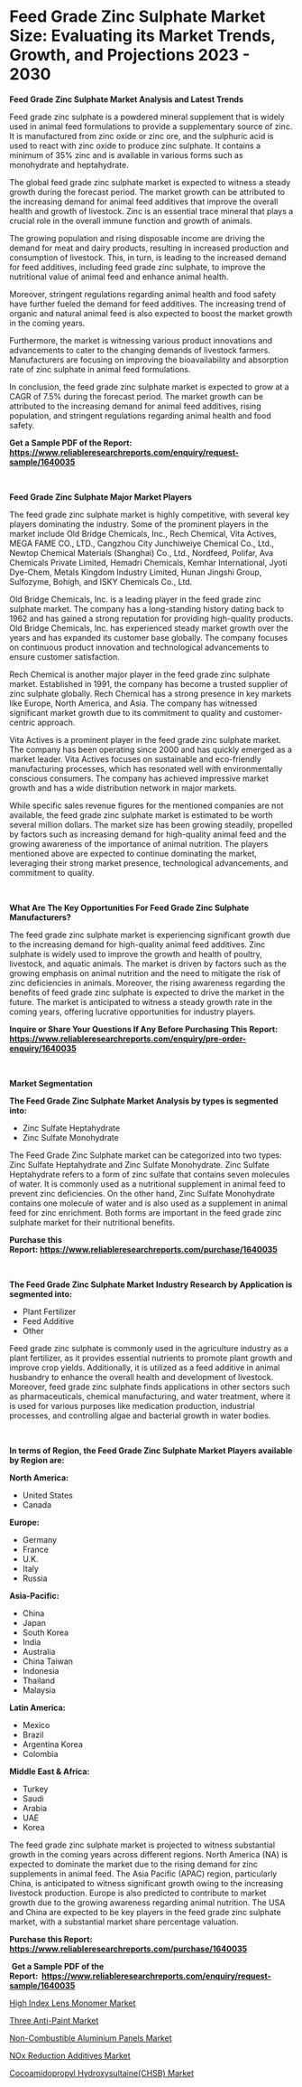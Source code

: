 <p><h1>Feed Grade Zinc Sulphate Market Size: Evaluating its Market Trends, Growth, and Projections 2023 - 2030</h1></p><p><strong>Feed Grade Zinc Sulphate Market Analysis and Latest Trends</strong></p>
<p><p>Feed grade zinc sulphate is a powdered mineral supplement that is widely used in animal feed formulations to provide a supplementary source of zinc. It is manufactured from zinc oxide or zinc ore, and the sulphuric acid is used to react with zinc oxide to produce zinc sulphate. It contains a minimum of 35% zinc and is available in various forms such as monohydrate and heptahydrate.</p><p>The global feed grade zinc sulphate market is expected to witness a steady growth during the forecast period. The market growth can be attributed to the increasing demand for animal feed additives that improve the overall health and growth of livestock. Zinc is an essential trace mineral that plays a crucial role in the overall immune function and growth of animals.</p><p>The growing population and rising disposable income are driving the demand for meat and dairy products, resulting in increased production and consumption of livestock. This, in turn, is leading to the increased demand for feed additives, including feed grade zinc sulphate, to improve the nutritional value of animal feed and enhance animal health.</p><p>Moreover, stringent regulations regarding animal health and food safety have further fueled the demand for feed additives. The increasing trend of organic and natural animal feed is also expected to boost the market growth in the coming years.</p><p>Furthermore, the market is witnessing various product innovations and advancements to cater to the changing demands of livestock farmers. Manufacturers are focusing on improving the bioavailability and absorption rate of zinc sulphate in animal feed formulations.</p><p>In conclusion, the feed grade zinc sulphate market is expected to grow at a CAGR of 7.5% during the forecast period. The market growth can be attributed to the increasing demand for animal feed additives, rising population, and stringent regulations regarding animal health and food safety.</p></p>
<p><strong>Get a Sample PDF of the Report:&nbsp; <a href="https://www.reliableresearchreports.com/enquiry/request-sample/1640035">https://www.reliableresearchreports.com/enquiry/request-sample/1640035</a></strong></p>
<p>&nbsp;</p>
<p><strong>Feed Grade Zinc Sulphate Major Market Players</strong></p>
<p><p>The feed grade zinc sulphate market is highly competitive, with several key players dominating the industry. Some of the prominent players in the market include Old Bridge Chemicals, Inc., Rech Chemical, Vita Actives, MEGA FAME CO., LTD., Cangzhou City Junchiweiye Chemical Co., Ltd., Newtop Chemical Materials (Shanghai) Co., Ltd., Nordfeed, Polifar, Ava Chemicals Private Limited, Hemadri Chemicals, Kemhar International, Jyoti Dye-Chem, Metals Kingdom Industry Limited, Hunan Jingshi Group, Sulfozyme, Bohigh, and ISKY Chemicals Co., Ltd.</p><p>Old Bridge Chemicals, Inc. is a leading player in the feed grade zinc sulphate market. The company has a long-standing history dating back to 1962 and has gained a strong reputation for providing high-quality products. Old Bridge Chemicals, Inc. has experienced steady market growth over the years and has expanded its customer base globally. The company focuses on continuous product innovation and technological advancements to ensure customer satisfaction.</p><p>Rech Chemical is another major player in the feed grade zinc sulphate market. Established in 1991, the company has become a trusted supplier of zinc sulphate globally. Rech Chemical has a strong presence in key markets like Europe, North America, and Asia. The company has witnessed significant market growth due to its commitment to quality and customer-centric approach.</p><p>Vita Actives is a prominent player in the feed grade zinc sulphate market. The company has been operating since 2000 and has quickly emerged as a market leader. Vita Actives focuses on sustainable and eco-friendly manufacturing processes, which has resonated well with environmentally conscious consumers. The company has achieved impressive market growth and has a wide distribution network in major markets.</p><p>While specific sales revenue figures for the mentioned companies are not available, the feed grade zinc sulphate market is estimated to be worth several million dollars. The market size has been growing steadily, propelled by factors such as increasing demand for high-quality animal feed and the growing awareness of the importance of animal nutrition. The players mentioned above are expected to continue dominating the market, leveraging their strong market presence, technological advancements, and commitment to quality.</p></p>
<p>&nbsp;</p>
<p><strong>What Are The Key Opportunities For Feed Grade Zinc Sulphate Manufacturers?</strong></p>
<p><p>The feed grade zinc sulphate market is experiencing significant growth due to the increasing demand for high-quality animal feed additives. Zinc sulphate is widely used to improve the growth and health of poultry, livestock, and aquatic animals. The market is driven by factors such as the growing emphasis on animal nutrition and the need to mitigate the risk of zinc deficiencies in animals. Moreover, the rising awareness regarding the benefits of feed grade zinc sulphate is expected to drive the market in the future. The market is anticipated to witness a steady growth rate in the coming years, offering lucrative opportunities for industry players.</p></p>
<p><strong>Inquire or Share Your Questions If Any Before Purchasing This Report: <a href="https://www.reliableresearchreports.com/enquiry/pre-order-enquiry/1640035">https://www.reliableresearchreports.com/enquiry/pre-order-enquiry/1640035</a></strong></p>
<p>&nbsp;</p>
<p><strong>Market Segmentation</strong></p>
<p><strong>The Feed Grade Zinc Sulphate Market Analysis by types is segmented into:</strong></p>
<p><ul><li>Zinc Sulfate Heptahydrate</li><li>Zinc Sulfate Monohydrate</li></ul></p>
<p><p>The Feed Grade Zinc Sulphate market can be categorized into two types: Zinc Sulfate Heptahydrate and Zinc Sulfate Monohydrate. Zinc Sulfate Heptahydrate refers to a form of zinc sulfate that contains seven molecules of water. It is commonly used as a nutritional supplement in animal feed to prevent zinc deficiencies. On the other hand, Zinc Sulfate Monohydrate contains one molecule of water and is also used as a supplement in animal feed for zinc enrichment. Both forms are important in the feed grade zinc sulphate market for their nutritional benefits.</p></p>
<p><strong>Purchase this Report:&nbsp;<a href="https://www.reliableresearchreports.com/purchase/1640035">https://www.reliableresearchreports.com/purchase/1640035</a></strong></p>
<p>&nbsp;</p>
<p><strong>The Feed Grade Zinc Sulphate Market Industry Research by Application is segmented into:</strong></p>
<p><ul><li>Plant Fertilizer</li><li>Feed Additive</li><li>Other</li></ul></p>
<p><p>Feed grade zinc sulphate is commonly used in the agriculture industry as a plant fertilizer, as it provides essential nutrients to promote plant growth and improve crop yields. Additionally, it is utilized as a feed additive in animal husbandry to enhance the overall health and development of livestock. Moreover, feed grade zinc sulphate finds applications in other sectors such as pharmaceuticals, chemical manufacturing, and water treatment, where it is used for various purposes like medication production, industrial processes, and controlling algae and bacterial growth in water bodies.</p></p>
<p>&nbsp;</p>
<p><strong>In terms of Region, the Feed Grade Zinc Sulphate Market Players available by Region are:</strong></p>
<p>
    <p> <strong> North America: </strong>
        <ul>
            <li>United States</li>
            <li>Canada</li>
        </ul>
        </p> 
    <p> <strong> Europe: </strong>
        <ul>
            <li>Germany</li>
            <li>France</li>
            <li>U.K.</li>
            <li>Italy</li>
            <li>Russia</li>
        </ul>
        </p> 
    <p> <strong> Asia-Pacific: </strong>
        <ul>
            <li>China</li>
            <li>Japan</li>
            <li>South Korea</li>
            <li>India</li>
            <li>Australia</li>
            <li>China Taiwan</li>
            <li>Indonesia</li>
            <li>Thailand</li>
            <li>Malaysia</li>
        </ul>
        </p> 
    <p> <strong> Latin America: </strong>
        <ul>
            <li>Mexico</li>
            <li>Brazil</li>
            <li>Argentina Korea</li>
            <li>Colombia</li>
        </ul>
        </p> 
    <p> <strong> Middle East & Africa: </strong>
        <ul>
            <li>Turkey</li>
            <li>Saudi</li>
            <li>Arabia</li>
            <li>UAE</li>
            <li>Korea</li>
        </ul>
    </p>
    </p>
<p><p>The feed grade zinc sulphate market is projected to witness substantial growth in the coming years across different regions. North America (NA) is expected to dominate the market due to the rising demand for zinc supplements in animal feed. The Asia Pacific (APAC) region, particularly China, is anticipated to witness significant growth owing to the increasing livestock production. Europe is also predicted to contribute to market growth due to the growing awareness regarding animal nutrition. The USA and China are expected to be key players in the feed grade zinc sulphate market, with a substantial market share percentage valuation.</p></p>
<p><strong>Purchase this Report: <a href="https://www.reliableresearchreports.com/purchase/1640035">https://www.reliableresearchreports.com/purchase/1640035</a></strong></p>
<p>&nbsp;<strong>Get a Sample PDF of the Report:&nbsp;&nbsp;<a href="https://www.reliableresearchreports.com/enquiry/request-sample/1640035">https://www.reliableresearchreports.com/enquiry/request-sample/1640035</a></strong></p>
<p><strong></strong></p>
<p><p><a href="https://github.com/aashishrp02/Market-Research-Report-List-1/blob/main/high-index-lens-monomer-market.md">High Index Lens Monomer Market</a></p><p><a href="https://github.com/rahu1506/Market-Research-Report-List-1/blob/main/three-anti-paint-market.md">Three Anti-Paint Market</a></p><p><a href="https://github.com/aashishrp/Market-Research-Report-List-1/blob/main/non-combustible-aluminium-panels-market.md">Non-Combustible Aluminium Panels Market</a></p><p><a href="https://github.com/aasishrp01/Market-Research-Report-List-1/blob/main/nox-reduction-additives-market.md">NOx Reduction Additives Market</a></p><p><a href="https://github.com/Paul14Anderson63/Market-Research-Report-List-1/blob/main/cocoamidopropyl-hydroxysultainechsb-market.md">Cocoamidopropyl Hydroxysultaine(CHSB) Market</a></p></p>